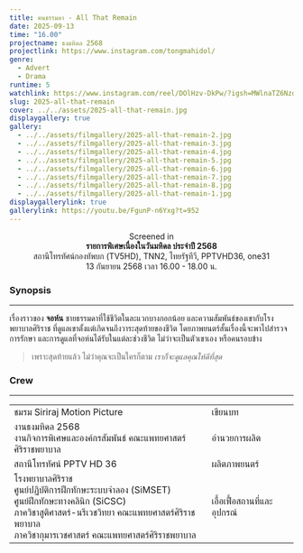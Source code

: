 ```yaml
---
title: ฅนธรรมดา - All That Remain
date: 2025-09-13
time: "16.00"
projectname: ธงมหิดล 2568
projectlink: https://www.instagram.com/tongmahidol/
genre:
  - Advert
  - Drama
runtime: 5
watchlink: https://www.instagram.com/reel/DOlHzv-DkPw/?igsh=MWlnaTZ6NzdvamdtdA==
slug: 2025-all-that-remain
cover: ../../assets/2025-all-that-remain.jpg
displaygallery: true
gallery:
  - ../../assets/filmgallery/2025-all-that-remain-2.jpg
  - ../../assets/filmgallery/2025-all-that-remain-3.jpg
  - ../../assets/filmgallery/2025-all-that-remain-4.jpg
  - ../../assets/filmgallery/2025-all-that-remain-5.jpg
  - ../../assets/filmgallery/2025-all-that-remain-6.jpg
  - ../../assets/filmgallery/2025-all-that-remain-7.jpg
  - ../../assets/filmgallery/2025-all-that-remain-8.jpg
  - ../../assets/filmgallery/2025-all-that-remain-1.jpg
displaygallerylink: true
gallerylink: https://youtu.be/FgunP-n6Yxg?t=952
---
```

<p style="text-align: center">Screened in<br><strong>รายการพิเศษเนื่องในวันมหิดล ประจำปี 2568</strong><br>สถานีโทรทัศน์กองทัพบก (TV5HD), TNN2, ไทยรัฐทีวี, PPTVHD36, one31<br>13 กันยายน 2568 เวลา 16.00 - 18.00 น.</p>

### Synopsis

* * *

เรื่องราวของ **จอห์น** ชายธรรมดาที่ใช้ชีวิตในละแวกบางกอกน้อย และความสัมพันธ์ของเขากับโรงพยาบาลศิริราช ที่ดูแลเขาตั้งแต่เกิดจนถึงวาระสุดท้ายของชีวิต โดยภาพยนตร์สั้นเรื่องนี้จะพาไปสำรวจการรักษา และการดูแลที่จอห์นได้รับในแต่ละช่วงชีวิต ไม่ว่าจะเป็นตัวเขาเอง หรือคนรอบข้าง

> เพราะสุดท้ายแล้ว ไม่ว่าคุณจะเป็นใครก็ตาม _เราก็จะดูแลคุณให้ดีที่สุด_

### Crew

* * *

|     |     |
| --- | --- |
| ชมรม Siriraj Motion Picture | เขียนบท |
| งานธงมหิดล 2568  <br>งานกิจการพิเศษและองค์กรสัมพันธ์ คณะแพทยศาสตร์ศิริราชพยาบาล | อำนวยการผลิต |
| สถานีโทรทัศน์ PPTV HD 36 | ผลิตภาพยนตร์ |
| โรงพยาบาลศิริราช  <br>ศูนย์ปฏิบัติการฝึกทักษะระบบจำลอง (SiMSET)  <br>ศูนย์ฝึกทักษะทางคลินิก (SiCSC)  <br>ภาควิชาสูติศาสตร์-นรีเวชวิทยา คณะแพทยศาสตร์ศิริราชพยาบาล  <br>ภาควิชากุมารเวชศาสตร์ คณะแพทยศาสตร์ศิริราชพยาบาล | เอื้อเฟื้อสถานที่และอุปกรณ์ |
